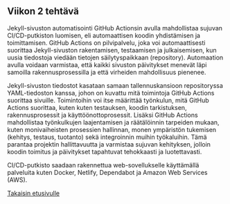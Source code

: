 ## Viikon 2 tehtävä

Jekyll-sivuston automatisointi GitHub Actionsin avulla mahdollistaa sujuvan CI/CD-putkiston luomisen, eli automaattisen koodin yhdistämisen ja toimittamisen. GitHub Actions on pilvipalvelu, joka voi automaattisesti suorittaa Jekyll-sivuston rakentamisen, testaamisen ja julkaisemisen, kun uusia tiedostoja viedään tietojen säilytyspaikkaan (repository). Automaation avulla voidaan varmistaa, että kaikki sivuston päivitykset menevät läpi samoilla rakennusprosessilla ja että virheiden mahdollisuus pienenee. 

Jekyll-sivuston tiedostot kasataan samaan tallennuskansioon repositoryssa YAML-tiedoston kanssa, johon on kuvattu mitä toimintoja GitHub Actions suorittaa sivuille. Toimintoihin voi itse määrittää työnkulun, mitä GitHub Actions suorittaa, kuten kuten testauksen, koodin tarkistuksen, rakennusprosessit ja käyttöönottoprosessit.
Lisäksi GitHub Actions mahdollistaa työnkulkujen laajentamisen ja räätälöinnin tarpeiden mukaan, kuten monivaiheisten prosessien hallinnan, monen ympäristön tukemisen (kehitys, testaus, tuotanto) sekä integroinnin muihin työkaluihin. Tämä parantaa projektin hallittavuutta ja varmistaa sujuvan kehityksen, jolloin koodin toimitus ja päivitykset tapahtuvat tehokkaasti ja luotettavasti.

CI/CD-putkisto saadaan rakennettua web-sovellukselle käyttämällä palveluita kuten Docker, Netlify, Dependabot ja Amazon Web Services (AWS).



[Takaisin etusivulle](index.md)
